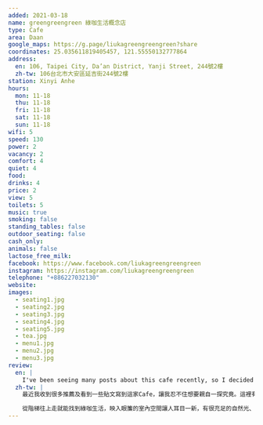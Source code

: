 ```yaml
---
added: 2021-03-18
name: greengreengreen 綠咖生活概念店
type: Cafe
area: Daan
google_maps: https://g.page/liukagreengreengreen?share
coordinates: 25.035611819405457, 121.55550132777864
address:
  en: 106, Taipei City, Da’an District, Yanji Street, 244號2樓
  zh-tw: 106台北市大安區延吉街244號2樓
station: Xinyi Anhe
hours:
  mon: 11-18
  thu: 11-18
  fri: 11-18
  sat: 11-18
  sun: 11-18
wifi: 5
speed: 130
power: 2
vacancy: 2
comfort: 4
quiet: 4
food: 
drinks: 4
price: 2
view: 5
toilets: 5
music: true
smoking: false
standing_tables: false
outdoor_seating: false
cash_only: 
animals: false
lactose_free_milk: 
facebook: https://www.facebook.com/liukagreengreengreen
instagram: https://instagram.com/liukagreengreengreen
telephone: "+886227032130"
website: 
images:
  - seating1.jpg
  - seating2.jpg
  - seating3.jpg
  - seating4.jpg
  - seating5.jpg
  - tea.jpg
  - menu1.jpg
  - menu2.jpg
  - menu3.jpg
review:
  en: |
    I've been seeing many posts about this cafe recently, so I decided to try it myself. It was a little difficult to find since the location on google maps is slightly wrong. Anyways, spend some time walking around the block and you'll eventually find a green door in an alley. (I guess that's part of the fun.) After you walk up a set of stairs you'll reach the cafe. The interior is quite striking, with lots of natural light, plants, and wooden furniture. For working, the large table in the middle is probably the best choice, but unfortunately it is lacking power outlets. At least there is WiFi, and it was very fast! The menu selection is good, with some food and plenty of drinks, but it's a little pricey.
  zh-tw: |
    最近我收到很多推薦及看到一些貼文寫到這家Cafe，讓我忍不住想要親自一探究竟。這裡有點不好找，因為Google Map座標似乎有點問題，不過在這附近轉一轉，你終究會找到巷裡那一道綠色的門。(我猜那也是一種樂趣) 

    從階梯往上走就能找到綠咖生活，映入眼簾的室內空間讓人耳目一新，有很充足的自然光、層層疊疊的植物們，以及和植栽相輔相成的木製傢俱，台北的這類Plants Cafe總是讓我又感激又驚奇，因為植物照料不易，我們總是能看出選擇這種風格的店主花上很多心思妝點一個小空間，即使只是觀看也能感受他們對妝點一家Cafe的熱情。如果你跟我一樣是來工作的，我猜中間的大桌是最好的選擇(雖然沒有插座)。這裡的Wifi令人驚奇的非常快，餐點也很棒，有很多飲品可挑選，整體來說價位有點高但在這區域算可接受。
---
```

